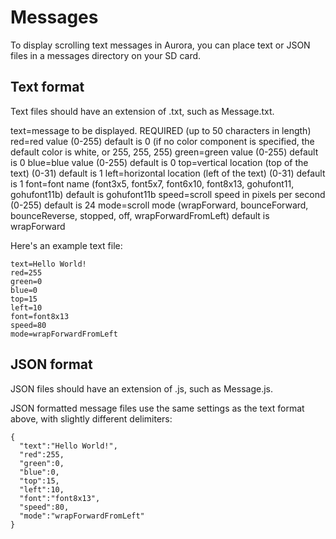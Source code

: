 Messages
========
To display scrolling text messages in Aurora, you can place text or JSON files in a messages directory on your SD card.

Text format
-----------

Text files should have an extension of .txt, such as Message.txt.

text=message to be displayed. REQUIRED (up to 50 characters in length)  
red=red value (0-255) default is 0 (if no color component is specified, the default color is white, or 255, 255, 255) 
green=green value (0-255) default is 0 
blue=blue value (0-255) default is 0 
top=vertical location (top of the text) (0-31) default is 1 
left=horizontal location (left of the text) (0-31) default is 1 
font=font name (font3x5, font5x7, font6x10, font8x13, gohufont11, gohufont11b) default is gohufont11b
speed=scroll speed in pixels per second (0-255) default is 24 
mode=scroll mode (wrapForward, bounceForward, bounceReverse, stopped, off, wrapForwardFromLeft) default is wrapForward

Here's an example text file:  
    
    text=Hello World!  
    red=255  
    green=0  
    blue=0  
    top=15  
    left=10
    font=font8x13
    speed=80
    mode=wrapForwardFromLeft

JSON format
-----------

JSON files should have an extension of .js, such as Message.js.

JSON formatted message files use the same settings as the text format above, with slightly different delimiters:

    {
      "text":"Hello World!",
      "red":255,
      "green":0,
      "blue":0,
      "top":15,
      "left":10,
      "font":"font8x13",
      "speed":80,
      "mode":"wrapForwardFromLeft"
    }
